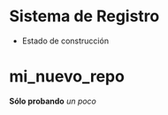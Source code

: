 <h1>Sistema de Registro</h1>

- Estado de construcción

# mi_nuevo_repo
**Sólo probando** *un poco*
